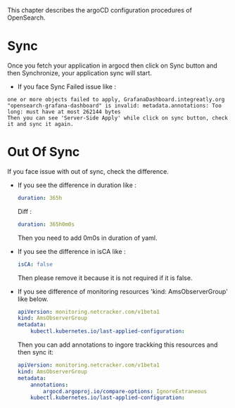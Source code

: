 This chapter describes the argoCD configuration procedures of OpenSearch.

# Sync

Once you fetch your application in argocd then click on Sync button and then Synchronize, your application sync will start.

* If you face Sync Failed issue like : 

```text
one or more objects failed to apply, GrafanaDashboard.integreatly.org "opensearch-grafana-dashboard" is invalid: metadata.annotations: Too long: must have at most 262144 bytes
Then you can see 'Server-Side Apply' while click on sync button, check it and sync it again.
```

# Out Of Sync

If you face issue with out of sync, check the difference.

* If you see the difference in duration like :
    
    ```yaml
    duration: 365h
    ```

    Diff : 
    
    ```yaml
    duration: 365h0m0s
    ```

    Then you need to add 0m0s in duration of yaml.

* If you see the difference in isCA like :
    
    ```yaml
    isCA: false
    ```
    
    Then please remove it because it is not required if it is false.

* If you see difference of monitoring resources 'kind: AmsObserverGroup' like below.
    
    ```yaml 
    apiVersion: monitoring.netcracker.com/v1beta1
    kind: AmsObserverGroup
    metadata:
        kubectl.kubernetes.io/last-applied-configuration:

    ```
    
    Then you can add annotations to ingore trackking this resources and then sync it:
    
    ```yaml
    apiVersion: monitoring.netcracker.com/v1beta1
    kind: AmsObserverGroup
    metadata:
        annotations:
            argocd.argoproj.io/compare-options: IgnoreExtraneous
        kubectl.kubernetes.io/last-applied-configuration:
    ```
